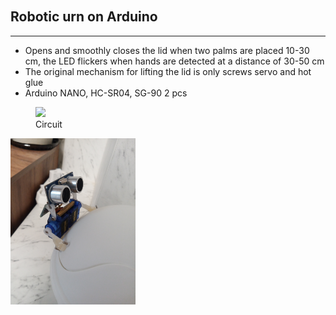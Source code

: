 <table height="30"></table> 

## Robotic urn on Arduino
---
- Opens and smoothly closes the lid when two palms are placed 10-30 cm, the LED flickers when hands are detected at a distance of 30-50 cm
- The original mechanism for lifting the lid is only screws servo and hot glue
- Arduino NANO, HC-SR04, SG-90 2 pcs

<div>
  <figure>
  <img src="/circuit.png" />
  <figcaption>Circuit</figcaption>
  </figure>
</div>


<div><img src="bokeh.jpg" width="200px" /></div>
